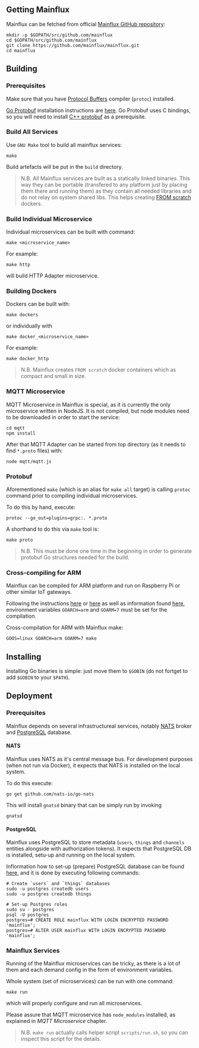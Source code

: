 ## Getting Mainflux

Mainflux can be fetched from official [Mainflux GitHub repository](https://github.com/Mainflux/mainflux):

```
mkdir -p $GOPATH/src/github.com/mainflux
cd $GOPATH/src/github.com/mainflux
git clone https://github.com/mainflux/mainflux.git
cd mainflux
```

## Building

### Prerequisites
Make sure that you have [Protocol Buffers](https://developers.google.com/protocol-buffers/) compiler (`protoc`) installed.

[Go Protobuf](https://github.com/golang/protobuf) installation instructions are [here](https://github.com/golang/protobuf#installation).
Go Protobuf uses C bindings, so you will need to install [C++ protobuf](https://github.com/google/protobuf) as a prerequisite.

### Build All Services

Use `GNU Make` tool to build all mainflux services:

```
make
```

Build artefacts will be put in the `build` directory.

> N.B. All Mainflux services are built as a statically linked binaries. This way they can be portable (transfered to any platform just by placing them there and running them) as they contain all needed libraries and do not relay on system shared libs. This helps creating [FROM scratch](https://hub.docker.com/_/scratch/) dockers.

### Build Individual Microservice
Individual microservices can be built with command:

```
make <microservice_name>
```

For example:

```
make http
```

will build HTTP Adapter microservice.

### Building Dockers

Dockers can be built with:

```
make dockers
```

or individually with

```
make docker_<microservice_name>
```

For example:

```
make docker_http
```

> N.B. Mainflux creates `FROM scratch` docker containers which as compact and small in size.

### MQTT Microservice
MQTT Microservice in Mainflux is special, as it is currently the only microservice written in NodeJS. It is not compiled,
but node modules need to be downloaded in order to start the service:

```
cd mqtt
npm install
```

After that MQTT Adapter can be started from top directory (as it needs to find `*.proto` files) with:
```
node mqtt/mqtt.js
```

### Protobuf
Aforementioned  `make` (which is an alias for `make all` target) is calling `protoc` command prior to compiling individual microservices.

To do this by hand, execute:

```
protoc --go_out=plugins=grpc:. *.proto
```

A shorthand to do this via `make` tool is:

```
make proto
```

> N.B. This must be done one time in the beginning in order to generate protobuf Go structures needed for the build.

### Cross-compiling for ARM
Mainflux can be compiled for ARM platform and run on Raspberry Pi or other similar IoT gateways.

Following the instructions [here](https://dave.cheney.net/2015/08/22/cross-compilation-with-go-1-5) or [here](https://www.alexruf.net/golang/arm/raspberrypi/2016/01/16/cross-compile-with-go-1-5-for-raspberry-pi.html) as well as information
found [here](https://github.com/golang/go/wiki/GoArm), environment variables `GOARCH=arm` and `GOARM=7` must be set for the compilation.

Cross-compilation for ARM with Mainflux make:

```
GOOS=linux GOARCH=arm GOARM=7 make
```

## Installing
Installing Go binaries is simple: just move them to `$GOBIN` (do not fortget to add `$GOBIN` to your `$PATH`).

## Deployment

### Prerequisites
Mainflux depends on several infrastructureal services, notably [NATS](https://www.nats.io/) broker and [PostgreSQL](https://www.postgresql.org/) database.

#### NATS
Mainflux uses NATS as it's central message bus. For development purposes (when not run via Docker), it expects that NATS is installed on the local system.

To do this execute:

```
go get github.com/nats-io/go-nats
```

This will install `gnatsd` binary that can be simply run by invoking

```
gnatsd
```

#### PostgreSQL
Mainflux uses PostgreSQL to store metadata (`users`, `things` and `channels` entities alongside with authorization tokens).
It expects that PostgreSQL DB is installed, setu-up and running on the local system.

Inflormation how to set-up (prepare) PostgreSQL database can be found [here](https://support.rackspace.com/how-to/postgresql-creating-and-dropping-roles/),
and it is done by executing following commands:

```
# Create `users` and `things` databases
sudo -u postgres createdb users
sudo -u postgres createdb things

# Set-up Postgres roles
sudo su - postgres
psql -U postgres
postgres=# CREATE ROLE mainflux WITH LOGIN ENCRYPTED PASSWORD 'mainflux';
postgres=# ALTER USER mainflux WITH LOGIN ENCRYPTED PASSWORD 'mainflux';
```

### Mainflux Services
Running of the Mainflux microservices can be tricky, as there is a lot of them and each demand config in the form of environment variables.

Whole system (set of microservices) can be run with one command:

```
make run
```

which will properly configure and run all microservices.

Please assure that MQTT microservice has `node_modules` installed, as explained in _MQTT Microservice_ chapter.

> N.B. `make run` actually calls helper script `scripts/run.sh`, so you can inspect this script for the details.
